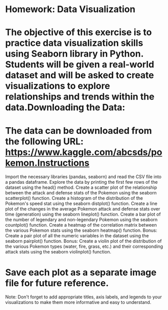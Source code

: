 # Homework: Data Visualization

# The objective of this exercise is to practice data visualization skills using Seaborn library in Python. Students will be given a real-world dataset and will be asked to create visualizations to explore relationships and trends within the data.Downloading the Data:

# The data can be downloaded from the following URL: https://www.kaggle.com/abcsds/pokemon.Instructions

Import the necessary libraries (pandas, seaborn) and read the CSV file into a pandas dataframe.
Explore the data by printing the first few rows of the dataset using the head() method.
Create a scatter plot of the relationship between the attack and defense stats of the Pokemon using the seaborn scatterplot() function.
Create a histogram of the distribution of the Pokemon's speed stat using the seaborn distplot() function.
Create a line plot of the changes in the average Pokemon attack and defense stats over time (generation) using the seaborn lineplot() function.
Create a bar plot of the number of legendary and non-legendary Pokemon using the seaborn countplot() function.
Create a heatmap of the correlation matrix between the various Pokemon stats using the seaborn heatmap() function.
Bonus: Create a pair plot of all the numeric variables in the dataset using the seaborn pairplot() function.
Bonus: Create a violin plot of the distribution of the various Pokemon types (water, fire, grass, etc.) and their corresponding attack stats using the seaborn violinplot() function.

# Save each plot as a separate image file for future reference.
Note: Don't forget to add appropriate titles, axis labels, and legends to your visualizations to make them more informative and easy to understand.

